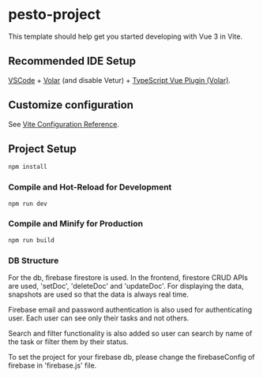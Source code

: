 # pesto-project

This template should help get you started developing with Vue 3 in Vite.

## Recommended IDE Setup

[VSCode](https://code.visualstudio.com/) + [Volar](https://marketplace.visualstudio.com/items?itemName=Vue.volar) (and disable Vetur) + [TypeScript Vue Plugin (Volar)](https://marketplace.visualstudio.com/items?itemName=Vue.vscode-typescript-vue-plugin).

## Customize configuration

See [Vite Configuration Reference](https://vitejs.dev/config/).

## Project Setup

```sh
npm install
```

### Compile and Hot-Reload for Development

```sh
npm run dev
```

### Compile and Minify for Production

```sh
npm run build
```

### DB Structure
For the db, firebase firestore is used.
In the frontend, firestore CRUD APIs are used, 'setDoc', 'deleteDoc' and 'updateDoc'.
For displaying the data, snapshots are used so that the data is always real time.

Firebase email and password authentication is also used for authenticating user.
Each user can see only their tasks and not others.

Search and filter functionality is also added so user can search by name of the task or filter them by their status.

To set the project for your firebase db, please change the firebaseConfig of firebase in 'firebase.js' file.
